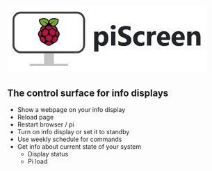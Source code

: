 # ![piScreen](https://raw.githubusercontent.com/Jet0JLH/piScreen/main/piScreenBanner.jpg)
## The control surface for info displays

  * Show a webpage on your info display
  * Reload page
  * Restart browser / pi
  * Turn on info display or set it to standby
  * Use weekly schedule for commands
  * Get info about current state of your system
    * Display status
    * Pi load